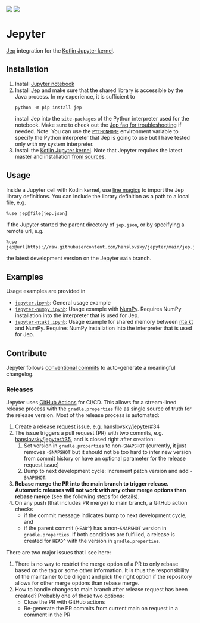 [![](https://jitpack.io/v/me.hanslovsky/jepyter.svg)](https://jitpack.io/#me.hanslovsky/jepyter)
[![](http://github.com/hanslovsky/jepyter/actions/workflows/build.yaml/badge.svg)](http://github.com/hanslovsky/jepyter/actions/workflows/build.yaml)

# Jepyter

[Jep](https://github.com/ninia/jep) integration for the [Kotlin Jupyter kernel](https://github.com/Kotlin/kotlin-jupyter).

## Installation

 1. Install [Jupyter notebook](https://github.com/jupyter/notebook#installation)
 2. Install [Jep](https://github.com/ninia/jep/wiki/Getting-Started#installing-jep) and make sure that the shared library is accessible by the Java process. In my experience, it is sufficient to
    ```shell
    python -m pip install jep
    ```
    install Jep into the `site-packages` of the Python interpreter used for the notebook. Make sure to check out the [Jep faq for troubleshooting](https://github.com/ninia/jep/wiki/FAQ#how-do-i-fix-unsatisfied-link-error-no-jep-in-javalibrarypath) if needed. Note: You can use the [`PYTHONHOME`](https://github.com/ninia/jep/issues/92) environment variable to specify the Python interpreter that Jep is going to use but I have tested only with my system interpreter.
 3. Install the [Kotlin Jupyter kernel](https://github.com/Kotlin/kotlin-jupyter). Note that Jepyter requires the latest master and installation [from sources](https://github.com/Kotlin/kotlin-jupyter#from-sources).


## Usage

Inside a Jupyter cell with Kotlin kernel, use [line magics](https://github.com/Kotlin/kotlin-jupyter#line-magics) to import the Jep library definitions. You can include the library definition as a path to a local file, e.g.

```
%use jep@file[jep.json]
```
if the Jupyter started the parent directory of  `jep.json`, or by specifying a remote url, e.g.
```
%use jep@url[https://raw.githubusercontent.com/hanslovsky/jepyter/main/jep.json]
```
the latest development version on the Jepyter `main` branch.


## Examples

Usage examples are provided in
 - [`jepyter.ipynb`](jepyter.ipynb): General usage example
 - [`jepyter-numpy.ipynb`](jepyter-numpy.ipynb): Usage example with [NumPy](https://numpy.org/). Requires NumPy installation into the interpreter that is used for Jep.
 - [`jepyter-ntakt.ipynb`](jepyter-ntakt.ipynb): Usage example for shared memory between [nta.kt](https://github.com/saalfeldlab/ntakt) and NumPy. Requires NumPy installation into the interpreter that is used for Jep.

## Contribute

Jepyter follows [conventional commits](https://www.conventionalcommits.org/) to auto-generate a meaningful changelog.


### Releases
Jepyter uses [GitHub Actions](https://github.com/features/actions) for CI/CD.
This allows for a stream-lined release process with the `gradle.properties` file as single source of truth for the release version. Most of the release process is automated:
 1. Create a [release request issue](https://github.com/hanslovsky/jepyter/issues/new?assignees=&labels=release+request&template=request-release.md&title=%5BRELEASE%5D), e.g. [hanslovsky/jepyter#34](https://github.com/hanslovsky/jepyter/issues/34)
 2. The issue triggers a pull request (PR) with two commits, e.g. [hanslovsky/jepyter#35](https://github.com/hanslovsky/jepyter/issues/35), and is closed right after creation:
    1. Set version in `gradle.properties` to non-`SNAPSHOT` (currently, it just removes `-SNAPSHOT` but it should not be too hard to infer new version from commit history or have an optional parameter for the release request issue)
    2. Bump to next development cycle: Increment patch version and add `-SNAPSHOT`.
 3. **Rebase merge the PR into the main branch to trigger release. Automatic releases will not work with any other merge options than rebase merge** (see the following steps for details).
 4. On any push (that includes PR merge) to main branch, a GitHub action checks
    - if the commit message indicates bump to next development cycle, and
    - if the parent commit (`HEAD^`) has a non-`SNAPSHOT` version in `gradle.properties`.
    If both conditions are fulfilled, a release is created for `HEAD^` with the version in `gradle.properties`.

There are two major issues that I see here:
 1. There is no way to restrict the merge option of a PR to only rebase based on the tag or some other information.
    It is thus the responsibility of the maintainer to be diligent and pick the right option
    if the repository allows for other merge options than rebase merge.
 2. How to handle changes to main branch after release request has been created? Probably one of those two options:
    - Close the PR with GitHub actions
    - Re-generate the PR commits from current main on request in a comment in the PR
